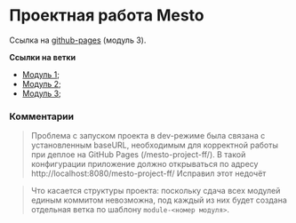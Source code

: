 # Проектная работа Mesto

Ссылка на [github-pages](https://Pobedinskiy-David.github.io/mesto-project-ff/) (модуль 3).

**Ссылки на ветки**

- [Модуль 1](https://github.com/Pobedinskiy-David/mesto-project-ff/tree/module-1);
- [Модуль 2](https://github.com/Pobedinskiy-David/mesto-project-ff/tree/module-2);
- [Модуль 3](https://github.com/Pobedinskiy-David/mesto-project-ff/tree/module-3);

### Комментарии

> Проблема с запуском проекта в dev-режиме была связана с установленным baseURL, необходимым для корректной работы при деплое на GitHub Pages (/mesto-project-ff/).
> В такой конфигурации приложение должно открываться по адресу http://localhost:8080/mesto-project-ff/
> Исправил этот недочёт

> Что касается структуры проекта: поскольку сдача всех модулей единым коммитом невозможна, под каждый из них будет создана отдельная ветка по шаблону `module-<номер модуля>`.
